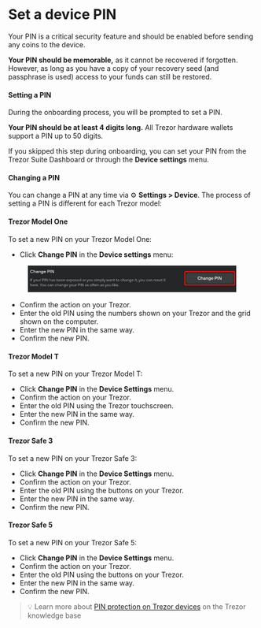 # Set a device PIN

Your PIN is a critical security feature and should be enabled before sending any coins to the device.

**Your PIN should be memorable,** as it cannot be recovered if forgotten. However, as long as you have a copy of your recovery seed (and passphrase is used) access to your funds can still be restored.

#### **Setting a PIN**

During the onboarding process, you will be prompted to set a PIN.

**Your PIN should be at least 4 digits long.** All Trezor hardware wallets support a PIN up to 50 digits.

If you skipped this step during onboarding, you can set your PIN from the Trezor Suite Dashboard or through the **Device settings** menu.

#### **Changing a PIN**

You can change a PIN at any time via ⚙️ **Settings > Device**. The process of setting a PIN is different for each Trezor model:

#### **Trezor Model One**

To set a new PIN on your Trezor Model One:

* Click **Change PIN** in the **Device settings** menu:

<figure><img src="../../.gitbook/assets/Settings_Change_PIN-highlight.webp" alt=""><figcaption></figcaption></figure>

* Confirm the action on your Trezor.
* Enter the old PIN using the numbers shown on your Trezor and the grid shown on the computer.
* Enter the new PIN in the same way.
* Confirm the new PIN.

#### **Trezor Model T**

To set a new PIN on your Trezor Model T:

* Click **Change PIN** in the **Device Settings** menu.
* Confirm the action on your Trezor.
* Enter the old PIN using the Trezor touchscreen.
* Enter the new PIN in the same way.
* Confirm the new PIN.

#### **Trezor Safe 3**

To set a new PIN on your Trezor Safe 3:

* Click **Change PIN** in the **Device Settings** menu.
* Confirm the action on your Trezor.
* Enter the old PIN using the buttons on your Trezor.
* Enter the new PIN in the same way.
* Confirm the new PIN.

#### **Trezor Safe 5**

To set a new PIN on your Trezor Safe 5:

* Click **Change PIN** in the **Device Settings** menu.
* Confirm the action on your Trezor.
* Enter the old PIN using the buttons on your Trezor.
* Enter the new PIN in the same way.
* Confirm the new PIN.



> 💡 Learn more about [PIN protection on Trezor devices](https://trezor.io/guides/trezor-devices/pin-protection-on-trezor-devices) on the Trezor knowledge base
